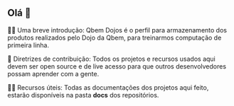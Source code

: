 ## Olá 👋

🙋‍♀️ Uma breve introdução: Qbem Dojos é o perfil para armazenamento dos produtos realizados pelo Dojo da Qbem, para treinarmos computação de primeira linha.

🌈 Diretrizes de contribuição: Todos os projetos e recursos usados aqui devem ser open source e de live acesso para que outros desenvolvedores possam aprender com a gente.

👩‍💻 Recursos úteis: Todas as documentações dos projetos aqui feito, estarão disponíveis na pasta **docs** dos repositórios.
